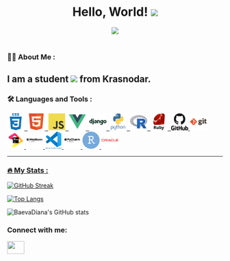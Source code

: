 <div id="header" align="center">
<h1>
  Hello, World!
  <img src="https://media.giphy.com/media/hvRJCLFzcasrR4ia7z/giphy.gif" width="30px"/>
</h1>
  <img src="https://media.giphy.com/media/3oKIPnAiaMCws8nOsE/giphy.gif" width="225"/>
<div id="badges">
</div>
<img src="https://komarev.com/ghpvc/?username=BaevaDiana&style=flat-square&color=blue" alt=""/>
</div>

### :woman_technologist: About Me :
I am a student <img src="https://media.giphy.com/media/WUlplcMpOCEmTGBtBW/giphy.gif" width="30"> from Krasnodar.
---

### :hammer_and_wrench: Languages and Tools :
<div>
  <a href="https://www.w3.org/" target="_blank"><img src="https://github.com/devicons/devicon/blob/master/icons/css3/css3-plain-wordmark.svg"  title="CSS3" alt="CSS" width="40" height="40"/>&nbsp;
  <a href="https://www.w3.org/" target="_blank"><img src="https://github.com/devicons/devicon/blob/master/icons/html5/html5-original.svg" title="HTML5" alt="HTML" width="40" height="40"/>&nbsp;
  <a href="https://www.javascript.com/" target="_blank"><img src="https://github.com/devicons/devicon/blob/master/icons/javascript/javascript-original.svg" title="JavaScript" alt="JavaScript" width="40" height="40"/>&nbsp;
  <a href="https://vuejs.org" target="_blank"><img src="https://github.com/devicons/devicon/blob/master/icons/vuejs/vuejs-original.svg" title="VueJS" alt="VueJS" width="40" height="40"/>&nbsp;
  <a href="https://www.djangoproject.com/" target="_blank"><img src="https://github.com/devicons/devicon/blob/master/icons/django/django-plain-wordmark.svg" title="Django" alt="Django" width="40" height="40"/>&nbsp;
  <a href="https://www.python.org" target="_blank"><img src="https://github.com/devicons/devicon/blob/master/icons/python/python-original-wordmark.svg" title="Python" alt="Python" width="40" height="40"/>&nbsp;
  <a href="https://www.r-project.org/" target="_blank"><img src="https://github.com/devicons/devicon/blob/master/icons/r/r-original.svg" title="R" alt="R" width="40" height="40"/>&nbsp;
  <a href="https://www.ruby-lang.org/ru/" target="_blank"><img src="https://github.com/devicons/devicon/blob/master/icons/ruby/ruby-original-wordmark.svg" title="Ruby" alt="Ruby" width="40" height="40"/>&nbsp;
  <a href="https://github.com/BaevaDiana" target="_blank"><img src="https://github.com/devicons/devicon/blob/master/icons/github/github-original-wordmark.svg" title="Github" **alt="Github" width="40" height="40"/>
   <a href="https://git-scm.com/" target="_blank"><img src="https://github.com/devicons/devicon/blob/master/icons/git/git-original-wordmark.svg" title="Git" **alt="Git" width="40" height="40"/>
   <a href="https://www.jetbrains.com/" target="_blank"><img src="https://github.com/devicons/devicon/blob/master/icons/jetbrains/jetbrains-original.svg" title="JetBrains" **alt="Jetbrains" width="40" height="40"/>
   <a href="https://www.jetbrains.com/webstorm/" target="_blank"><img src="https://github.com/devicons/devicon/blob/master/icons/webstorm/webstorm-original-wordmark.svg" title="Webstorm" **alt="Webstorm" width="40" height="40"/>
  <a href="https://code.visualstudio.com/" target="_blank"><img src="https://github.com/devicons/devicon/blob/master/icons/vscode/vscode-original-wordmark.svg" title="VScode" **alt="Vscode" width="40" height="40"/>
   <a href="https://www.jetbrains.com/pycharm/" target="_blank"><img src="https://github.com/devicons/devicon/blob/master/icons/pycharm/pycharm-original-wordmark.svg" title="PyCharm" **alt="PyCharm" width="40" height="40"/>
  <a href="https://posit.co/downloads/" target="_blank"><img src="https://github.com/devicons/devicon/blob/master/icons/rstudio/rstudio-original.svg" title="RStudio" **alt="RStudio" width="40" height="40"/>
  <a href="https://www.oracle.com/" target="_blank"><img src="https://github.com/devicons/devicon/blob/master/icons/oracle/oracle-original.svg" title="Oracle" **alt="Oracle" width="40" height="40"/> 
</div>

---

### :fire: My Stats :
[![GitHub Streak](http://github-readme-streak-stats.herokuapp.com?user=BaevaDiana&theme=light&background=ffffff)](https://git.io/streak-stats)

[![Top Langs](https://github-readme-stats.vercel.app/api/top-langs/?username=BaevaDiana&layout=compact)](https://github.com/BaevaDiana/github-readme-stats)

![BaevaDiana's GitHub stats](https://github-readme-stats.vercel.app/api?username=BaevaDiana&theme=cobalt&show_icons=true)

<h3 align="left">Connect with me:</h3>
<p align="left">
<a href="https://twitter.com/Diavell_b?t=VpFFkso2uBOBFsd4rQIm1Q&s=35" target="blank"><img align="center" src="https://cdn.jsdelivr.net/npm/simple-icons@3.0.1/icons/twitter.svg" alt="" height="30" width="40" /></a>
</p>
